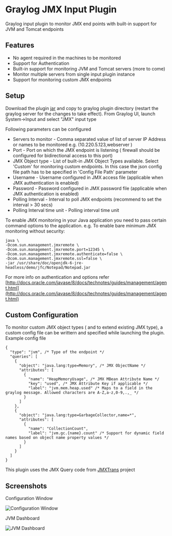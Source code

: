 # Graylog JMX Input Plugin

Graylog input plugin to monitor JMX end points with built-in support for JVM and Tomcat endpoints

Features
--------

* No agent required in the machines to be monitored
* Support for Authentication
* Built-in support for monitoring JVM and Tomcat servers (more to come)
* Monitor multiple servers from single input plugin instance
* Support for monitoring custom JMX endpoints

Setup
-----

Download the plugin [jar](https://github.com/sivasamyk/graylog-plugin-input-jmx/releases/download/v1.0.0/graylog-plugin-input-jmx-1.0.0-SNAPSHOT.jar) and copy to graylog plugin directory (restart the graylog server for the changes to take effect).
From Graylog UI, launch System->Input and select "JMX" input type

Following parameters can be configured

* Servers to monitor - Comma separated value of list of server IP Address or names to be monitored e.g. (10.220.5.123,webserver )
* Port - Port on which the JMX endpoint is listening ( firewall should be configured for bidirectional access to this port)
* JMX Object type - List of built-in JMX Object Types available. Select 'Custom' for monitoring custom endpoints. 
In this case the json config file path has to be specified in 'Config File Path' parameter
* Username - Username configured in JMX access file (applicable  when JMX authentication is enabled)
* Password - Password configured in JMX password file (applicable  when JMX authentication is enabled)
* Polling Interval - Interval to poll JMX endpoints (recommend to set the interval > 30 secs)
* Polling Interval time unit - Polling interval time unit


To enable JMX monitoring in your Java application you need to pass certain command options to the application. 
e.g. To enable bare minimum JMX monitoring without security:

```
java \
-Dcom.sun.management.jmxremote \
-Dcom.sun.management.jmxremote.port=12345 \
-Dcom.sun.management.jmxremote.authenticate=false \
-Dcom.sun.management.jmxremote.ssl=false \
-jar /usr/share/doc/openjdk-6-jre-headless/demo/jfc/Notepad/Notepad.jar
```

For more info on authentication and options refer 
[http://docs.oracle.com/javase/8/docs/technotes/guides/management/agent.html](http://docs.oracle.com/javase/8/docs/technotes/guides/management/agent.html)

Custom Configuration
--------------------

To monitor custom JMX object types ( and to extend existing JMX type), a custom config file can be writtern and 
specified while launching the plugin. Example config file
 
 ```
 {
   "type": "jvm", /* Type of the endpoint */
   "queries": [
     {
       "object": "java.lang:type=Memory", /* JMX ObjectName */
       "attributes": [
         {
           "name": "HeapMemoryUsage", /* JMX MBean Attribute Name */
           "key": "used", /* JMX Attribute Key if applicable */
           "label": "jvm.mem.heap.used" /* Maps to a field in the graylog message. Allowed characters are A-Z,a-z,0-9,.,_ */ 
         }
       ]
     },
     {
       "object": "java.lang:type=GarbageCollector,name=*",
       "attributes": [
         {
           "name": "CollectionCount",
           "label": "jvm.gc.{name}.count" /* Support for dynamic field names based on object name property values */
         }
       ]
     }
   ]
 }
 ```

This plugin uses the JMX Query code from [JMXTrans](https://github.com/jmxtrans/jmxtrans) project

Screenshots
-----------

Configuration Window

![Configuration Window](https://raw.githubusercontent.com/sivasamyk/graylog-plugin-input-jmx/master/JMX-Config.png)

JVM Dashboard

![JVM Dashboard](https://raw.githubusercontent.com/sivasamyk/graylog-plugin-input-jmx/master/JVM-Dashboard.png)
